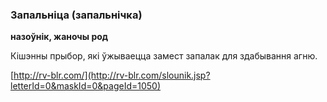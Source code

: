 ### Запальніца (запальнічка)
**назоўнік, жаночы род**

Кішэнны прыбор, які ўжываецца замест запалак для здабывання агню.

<a rel="author">[http://rv-blr.com/](http://rv-blr.com/slounik.jsp?letterId=0&maskId=0&pageId=1050)</a>
